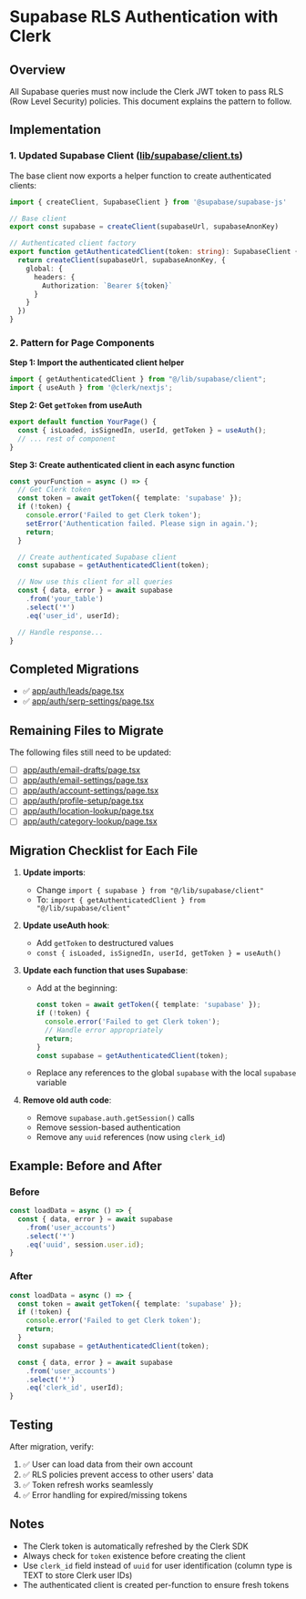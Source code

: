 # Supabase RLS Authentication with Clerk

## Overview

All Supabase queries must now include the Clerk JWT token to pass RLS (Row Level Security) policies. This document explains the pattern to follow.

## Implementation

### 1. Updated Supabase Client ([lib/supabase/client.ts](lib/supabase/client.ts))

The base client now exports a helper function to create authenticated clients:

```typescript
import { createClient, SupabaseClient } from '@supabase/supabase-js'

// Base client
export const supabase = createClient(supabaseUrl, supabaseAnonKey)

// Authenticated client factory
export function getAuthenticatedClient(token: string): SupabaseClient {
  return createClient(supabaseUrl, supabaseAnonKey, {
    global: {
      headers: {
        Authorization: `Bearer ${token}`
      }
    }
  })
}
```

### 2. Pattern for Page Components

**Step 1: Import the authenticated client helper**

```typescript
import { getAuthenticatedClient } from "@/lib/supabase/client";
import { useAuth } from '@clerk/nextjs';
```

**Step 2: Get `getToken` from useAuth**

```typescript
export default function YourPage() {
  const { isLoaded, isSignedIn, userId, getToken } = useAuth();
  // ... rest of component
}
```

**Step 3: Create authenticated client in each async function**

```typescript
const yourFunction = async () => {
  // Get Clerk token
  const token = await getToken({ template: 'supabase' });
  if (!token) {
    console.error('Failed to get Clerk token');
    setError('Authentication failed. Please sign in again.');
    return;
  }

  // Create authenticated Supabase client
  const supabase = getAuthenticatedClient(token);

  // Now use this client for all queries
  const { data, error } = await supabase
    .from('your_table')
    .select('*')
    .eq('user_id', userId);

  // Handle response...
}
```

## Completed Migrations

- ✅ [app/auth/leads/page.tsx](app/auth/leads/page.tsx)
- ✅ [app/auth/serp-settings/page.tsx](app/auth/serp-settings/page.tsx)

## Remaining Files to Migrate

The following files still need to be updated:

- [ ] [app/auth/email-drafts/page.tsx](app/auth/email-drafts/page.tsx)
- [ ] [app/auth/email-settings/page.tsx](app/auth/email-settings/page.tsx)
- [ ] [app/auth/account-settings/page.tsx](app/auth/account-settings/page.tsx)
- [ ] [app/auth/profile-setup/page.tsx](app/auth/profile-setup/page.tsx)
- [ ] [app/auth/location-lookup/page.tsx](app/auth/location-lookup/page.tsx)
- [ ] [app/auth/category-lookup/page.tsx](app/auth/category-lookup/page.tsx)

## Migration Checklist for Each File

1. **Update imports**:
   - Change `import { supabase } from "@/lib/supabase/client"`
   - To: `import { getAuthenticatedClient } from "@/lib/supabase/client"`

2. **Update useAuth hook**:
   - Add `getToken` to destructured values
   - `const { isLoaded, isSignedIn, userId, getToken } = useAuth()`

3. **Update each function that uses Supabase**:
   - Add at the beginning:
     ```typescript
     const token = await getToken({ template: 'supabase' });
     if (!token) {
       console.error('Failed to get Clerk token');
       // Handle error appropriately
       return;
     }
     const supabase = getAuthenticatedClient(token);
     ```
   - Replace any references to the global `supabase` with the local `supabase` variable

4. **Remove old auth code**:
   - Remove `supabase.auth.getSession()` calls
   - Remove session-based authentication
   - Remove any `uuid` references (now using `clerk_id`)

## Example: Before and After

### Before
```typescript
const loadData = async () => {
  const { data, error } = await supabase
    .from('user_accounts')
    .select('*')
    .eq('uuid', session.user.id);
}
```

### After
```typescript
const loadData = async () => {
  const token = await getToken({ template: 'supabase' });
  if (!token) {
    console.error('Failed to get Clerk token');
    return;
  }
  const supabase = getAuthenticatedClient(token);

  const { data, error } = await supabase
    .from('user_accounts')
    .select('*')
    .eq('clerk_id', userId);
}
```

## Testing

After migration, verify:

1. ✅ User can load data from their own account
2. ✅ RLS policies prevent access to other users' data
3. ✅ Token refresh works seamlessly
4. ✅ Error handling for expired/missing tokens

## Notes

- The Clerk token is automatically refreshed by the Clerk SDK
- Always check for `token` existence before creating the client
- Use `clerk_id` field instead of `uuid` for user identification (column type is TEXT to store Clerk user IDs)
- The authenticated client is created per-function to ensure fresh tokens
